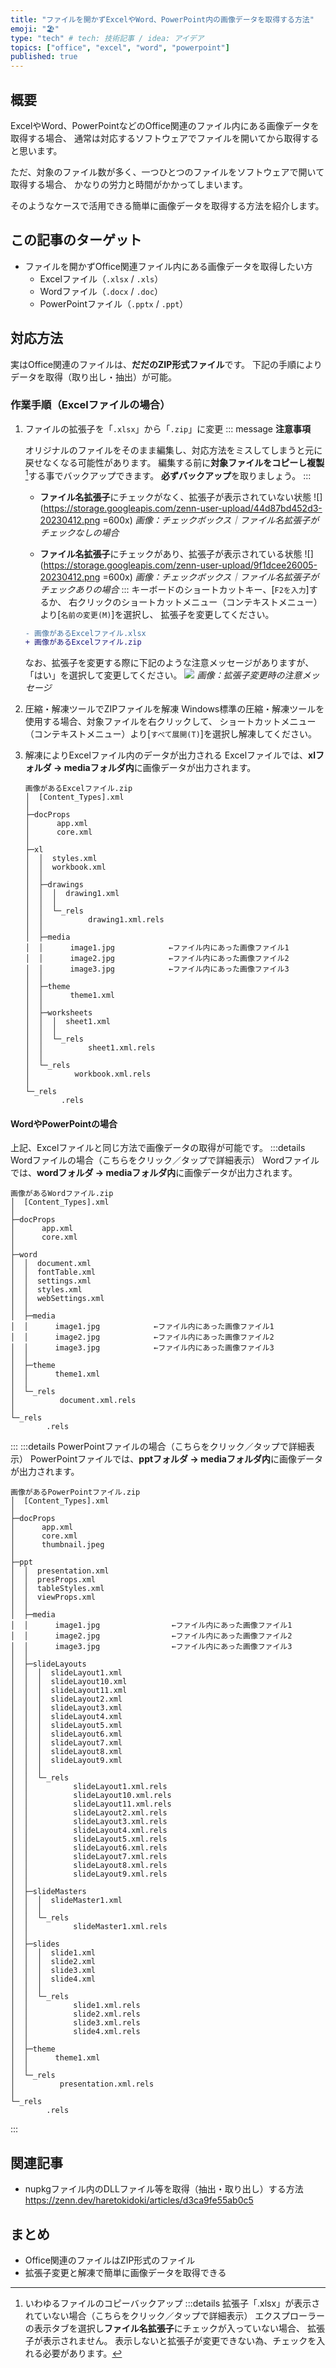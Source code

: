 ```yaml
---
title: "ファイルを開かずExcelやWord、PowerPoint内の画像データを取得する方法"
emoji: "🏖"
type: "tech" # tech: 技術記事 / idea: アイデア
topics: ["office", "excel", "word", "powerpoint"]
published: true
---
```

## 概要
ExcelやWord、PowerPointなどのOffice関連のファイル内にある画像データを取得する場合、
通常は対応するソフトウェアでファイルを開いてから取得すると思います。

ただ、対象のファイル数が多く、一つひとつのファイルをソフトウェアで開いて取得する場合、
かなりの労力と時間がかかってしまいます。

そのようなケースで活用できる簡単に画像データを取得する方法を紹介します。
## この記事のターゲット
- ファイルを開かずOffice関連ファイル内にある画像データを取得したい方
    - Excelファイル（`.xlsx` / `.xls`）
    - Wordファイル（`.docx` / `.doc`）
    - PowerPointファイル（`.pptx` / `.ppt`）
## 対応方法
実はOffice関連のファイルは、**だだのZIP形式ファイル**です。
下記の手順によりデータを取得（取り出し・抽出）が可能。
### 作業手順（Excelファイルの場合）
1. ファイルの拡張子を「`.xlsx`」から「`.zip`」に変更
    ::: message
    **注意事項**

    オリジナルのファイルをそのまま編集し、対応方法をミスしてしまうと元に戻せなくなる可能性があります。
    編集する前に**対象ファイルをコピーし複製**[^1]する事でバックアップできます。
    **必ずバックアップ**を取りましょう。
    :::
    [^1]: いわゆるファイルのコピーバックアップ
    :::details 拡張子「.xlsx」が表示されていない場合（こちらをクリック／タップで詳細表示）
    エクスプローラーの表示タブを選択し**ファイル名拡張子**にチェックが入っていない場合、
    拡張子が表示されません。
    表示しないと拡張子が変更できない為、チェックを入れる必要があります。
    - **ファイル名拡張子**にチェックがなく、拡張子が表示されていない状態
    ![](https://storage.googleapis.com/zenn-user-upload/44d87bd452d3-20230412.png =600x)
    *画像：チェックボックス｜ファイル名拡張子がチェックなしの場合*

    - **ファイル名拡張子**にチェックがあり、拡張子が表示されている状態
    ![](https://storage.googleapis.com/zenn-user-upload/9f1dcee26005-20230412.png =600x)
    *画像：チェックボックス｜ファイル名拡張子がチェックありの場合*
    :::
    キーボードのショートカットキー、[`F2を入力`]するか、
    右クリックのショートカットメニュー（コンテキストメニュー）より[`名前の変更(M)`]を選択し、
    拡張子を変更してください。
    ```diff :拡張子の変更（Excelファイルの場合）
    - 画像があるExcelファイル.xlsx
    + 画像があるExcelファイル.zip
    ```
    なお、拡張子を変更する際に下記のような注意メッセージがありますが、
    「はい」を選択して変更してください。
    ![](https://storage.googleapis.com/zenn-user-upload/0b314b72408e-20230412.png)
    *画像：拡張子変更時の注意メッセージ*
1. 圧縮・解凍ツールでZIPファイルを解凍
    Windows標準の圧縮・解凍ツールを使用する場合、対象ファイルを右クリックして、
    ショートカットメニュー（コンテキストメニュー）より[`すべて展開(T)`]を選択し解凍してください。
1. 解凍によりExcelファイル内のデータが出力される
    Excelファイルでは、**xlフォルダ -> mediaフォルダ内**に画像データが出力されます。
    ```:画像があるExcelファイル.xlsxの中身
    画像があるExcelファイル.zip
    │  [Content_Types].xml
    │
    ├─docProps
    │      app.xml
    │      core.xml
    │
    ├─xl
    │  │  styles.xml
    │  │  workbook.xml
    │  │
    │  ├─drawings
    │  │  │  drawing1.xml
    │  │  │
    │  │  └─_rels
    │  │          drawing1.xml.rels
    │  │
    │  ├─media
    │  │      image1.jpg            ←ファイル内にあった画像ファイル1
    │  │      image2.jpg            ←ファイル内にあった画像ファイル2
    │  │      image3.jpg            ←ファイル内にあった画像ファイル3
    │  │
    │  ├─theme
    │  │      theme1.xml
    │  │
    │  ├─worksheets
    │  │  │  sheet1.xml
    │  │  │
    │  │  └─_rels
    │  │          sheet1.xml.rels
    │  │
    │  └─_rels
    │          workbook.xml.rels
    │
    └─_rels
            .rels
    ```
#### WordやPowerPointの場合
上記、Excelファイルと同じ方法で画像データの取得が可能です。
:::details Wordファイルの場合（こちらをクリック／タップで詳細表示）
Wordファイルでは、**wordフォルダ -> mediaフォルダ内**に画像データが出力されます。
```:画像があるWordファイル.docxの中身
画像があるWordファイル.zip
│  [Content_Types].xml
│  
├─docProps
│      app.xml
│      core.xml
│      
├─word
│  │  document.xml
│  │  fontTable.xml
│  │  settings.xml
│  │  styles.xml
│  │  webSettings.xml
│  │  
│  ├─media
│  │      image1.jpg            ←ファイル内にあった画像ファイル1
│  │      image2.jpg            ←ファイル内にあった画像ファイル2
│  │      image3.jpg            ←ファイル内にあった画像ファイル3
│  │      
│  ├─theme
│  │      theme1.xml
│  │      
│  └─_rels
│          document.xml.rels
│          
└─_rels
        .rels
```
:::
:::details PowerPointファイルの場合（こちらをクリック／タップで詳細表示）
PowerPointファイルでは、**pptフォルダ -> mediaフォルダ内**に画像データが出力されます。
```:画像があるPowerPointファイル.pptxの中身
画像があるPowerPointファイル.zip
│  [Content_Types].xml
│
├─docProps
│      app.xml
│      core.xml
│      thumbnail.jpeg
│
├─ppt
│  │  presentation.xml
│  │  presProps.xml
│  │  tableStyles.xml
│  │  viewProps.xml
│  │
│  ├─media
│  │      image1.jpg                ←ファイル内にあった画像ファイル1
│  │      image2.jpg                ←ファイル内にあった画像ファイル2
│  │      image3.jpg                ←ファイル内にあった画像ファイル3
│  │
│  ├─slideLayouts
│  │  │  slideLayout1.xml
│  │  │  slideLayout10.xml
│  │  │  slideLayout11.xml
│  │  │  slideLayout2.xml
│  │  │  slideLayout3.xml
│  │  │  slideLayout4.xml
│  │  │  slideLayout5.xml
│  │  │  slideLayout6.xml
│  │  │  slideLayout7.xml
│  │  │  slideLayout8.xml
│  │  │  slideLayout9.xml
│  │  │
│  │  └─_rels
│  │          slideLayout1.xml.rels
│  │          slideLayout10.xml.rels
│  │          slideLayout11.xml.rels
│  │          slideLayout2.xml.rels
│  │          slideLayout3.xml.rels
│  │          slideLayout4.xml.rels
│  │          slideLayout5.xml.rels
│  │          slideLayout6.xml.rels
│  │          slideLayout7.xml.rels
│  │          slideLayout8.xml.rels
│  │          slideLayout9.xml.rels
│  │
│  ├─slideMasters
│  │  │  slideMaster1.xml
│  │  │
│  │  └─_rels
│  │          slideMaster1.xml.rels
│  │
│  ├─slides
│  │  │  slide1.xml
│  │  │  slide2.xml
│  │  │  slide3.xml
│  │  │  slide4.xml
│  │  │
│  │  └─_rels
│  │          slide1.xml.rels
│  │          slide2.xml.rels
│  │          slide3.xml.rels
│  │          slide4.xml.rels
│  │
│  ├─theme
│  │      theme1.xml
│  │
│  └─_rels
│          presentation.xml.rels
│
└─_rels
        .rels
```
:::
## 関連記事
- nupkgファイル内のDLLファイル等を取得（抽出・取り出し）する方法
    https://zenn.dev/haretokidoki/articles/d3ca9fe55ab0c5
## まとめ
- Office関連のファイルはZIP形式のファイル
- 拡張子変更と解凍で簡単に画像データを取得できる
